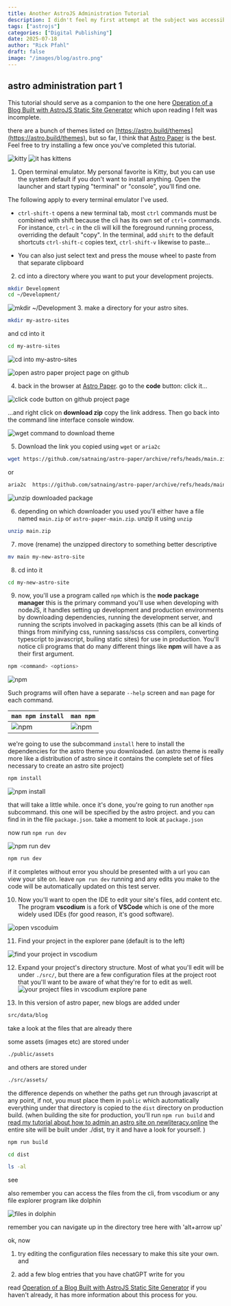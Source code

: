 ```yaml
---
title: Another AstroJS Administration Tutorial
description: I didn't feel my first attempt at the subject was accessible enough
tags: ["astrojs"]
categories: ["Digital Publishing"]
date: 2025-07-18
author: "Rick Pfahl"
draft: false
image: "/images/blog/astro.png"
---
```


## astro administration part 1

This tutorial should serve as a companion to the one here [Operation of a Blog Built with AstroJS Static Site Generator](https://newliteracy.online/posts/basic-operation-astro-static-site-generator-blog/) which upon reading I felt was incomplete.

there are a bunch of themes listed on [https://astro.build/themes](https://astro.build/themes), but so far, I think that [Astro Paper](https://github.com/satnaing/astro-paper) is the best. Feel free to try installing a few once you've completed this tutorial.  

![kitty](/images/astro-pt-2/kitty.png?7)
![it has kittens](/images/astro-pt-2/kitty-kitten.png?9)

1. Open terminal emulator. My personal favorite is Kitty, but you can use the system default if you don't want to install anything. Open the launcher and start typing "terminal" or "console", you'll find one.

The following apply to every terminal emulator I've used.

- `ctrl-shift-t` opens a new terminal tab, most `ctrl` commands must be combined with shift because the cli has its own set of `ctrl+` commands. For instance, `ctrl-c` in the cli will kill the foreground running process, overriding the default "copy". In the terminal, add `shift` to the default shortcuts `ctrl-shift-c` copies text, `ctrl-shift-v` likewise to paste...
  
- You can also just select text and press the mouse wheel to paste from that separate clipboard

2. cd into a directory where you want to put your development projects.

```bash
mkdir Development
cd ~/Development/
```

![mkdir ~/Development](/images/astro-pt-2/cli-step-2a.png)
3. make a directory for your astro sites.

```bash
mkdir my-astro-sites

```

and  cd into it

```bash
cd my-astro-sites
```

![cd into my-astro-sites](/images/astro-pt-2/cli-step-3a.png)

![open astro paper project page on github](/images/astro-pt-2/github-step-1.png)

4. back in the browser at  [Astro Paper](https://github.com/satnaing/astro-paper). go to the **code** button: click it...

![click code button on github project page](/images/astro-pt-2/github-step-2.png)

...and right click on **download zip** copy the link address. Then go back into the command line interface console window.

![wget command to download theme](/images/astro-pt-2/github-step-3.png)

5. Download the link you copied using `wget` or `aria2c`

```bash
wget https://github.com/satnaing/astro-paper/archive/refs/heads/main.zip
```

or

```bash
aria2c  https://github.com/satnaing/astro-paper/archive/refs/heads/main.zip
```

![unzip downloaded package](/images/astro-pt-2/cli-step-5.png)

6. depending on which downloader you used you'll either have a file named `main.zip` or `astro-paper-main.zip`. unzip it using `unzip` 

```bash
unzip main.zip
```

7. move (rename) the unzipped directory to something better descriptive

```bash
mv main my-new-astro-site
```

8. cd into it

```bash
cd my-new-astro-site
```

9. now, you'll use a program called `npm` which is the **node package manager** this is the primary command you'll use when developing with nodeJS, it handles setting up development and production environments by downloading dependencies, running the development server, and running the scripts involved in packaging assets (this can be all kinds of things from minifying css, running sass/scss css compilers, converting typescript to javascript, builing static sites) for use in production. You'll notice cli programs that do many different things like **npm** will have a <command> as their first argument.

```bash
npm <command> <options> 
```

![npm](/images/astro-pt-2/npm-commands.png)

Such programs will often have a separate `--help` screen and `man` page for each command.

| `man npm install` | `man npm` |
| --- | --- |
| ![npm](/images/astro-pt-2/man-npm-install.png) | ![npm](/images/astro-pt-2/man-npm.png) |

we're going to use the subcommand  `install` here to install the dependencies for the astro theme you downloaded. (an astro theme is really more like a distribution of astro since it contains the complete set of files necessary to create an astro site project)

```bash
npm install
```

![npm install](/images/astro-pt-2/cli-step-7.png)

that will take a little while. once it's done, you're going to run another `npm` subcommand. this one will be specified by the astro project. and you can find in in the file `package.json`. take a moment to look at `package.json` 

now run `npm run dev`

![npm run dev](/images/astro-pt-2/cli-step-8.png)

```bash
npm run dev
```

if it completes without error you should be presented with a url you can view your site on. leave `npm run dev` running and any edits you make to the code will be automatically updated on this test server.

10. Now you'll want to open the IDE to edit your site's files, add content etc. The program **vscodium** is a fork of **VSCode** which is one of the more widely used IDEs (for good reason, it's good software).

![open vscoduim](/images/astro-pt-2/open-vscodium.png)

11. Find your project in the explorer pane (default is to the left)

![find your project in vscodium](/images/astro-pt-2/your-project-in-vscodium.png)

12. Expand your project's directory structure. Most of what you'll edit will be under `./src/`, but there are a few configuration files at the project root that you'll want to be aware of what they're for to edit as well. ![your project files in vscodium explore pane](/images/astro-pt-2/your-project-files.png)

13. In this version of astro paper, new blogs are added under

```bash
src/data/blog
```

take a look at the files that are already there

some assets (images etc) are stored under

```bash
./public/assets
```

and others are stored under

```bash
./src/assets/
```

the difference depends on whether the paths get run through javascript at any point, if not, you must place them in `public` which automatically everything under that directory is copied to the `dist` directory on production build. (when building the site for production, you'll run `npm run build` and [read my tutorial about how to admin an astro site on newliteracy.online](https://newliteracy.online/posts/basic-operation-astro-static-site-generator-blog/)  the entire site will be built under ./dist, try it and have a look for yourself. )

```bash
npm run build
```

```bash
cd dist

ls -al
```

see

also remember you can access the files from the cli, from vscodium or any file explorer program like dolphin

![files in dolphin](/images/astro-pt-2/in-dolphin.png)

remember you can navigate up in the directory tree here with 'alt+arrow up'

ok, now

1) try editing the configuration files necessary to make this site your own. and 

2) add a few blog entries that you have chatGPT write for you

read [Operation of a Blog Built with AstroJS Static Site Generator](https://newliteracy.online/posts/basic-operation-astro-static-site-generator-blog/) if you haven't already, it has more information about this process for you.
